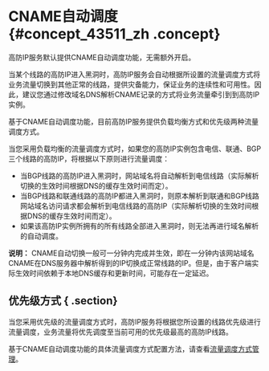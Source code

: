 # CNAME自动调度 {#concept_43511_zh .concept}

高防IP服务默认提供CNAME自动调度功能，无需额外开启。

当某个线路的高防IP进入黑洞时，高防IP服务会自动根据所设置的流量调度方式将业务流量切换到其他正常的线路，提供灾备能力，保证业务的连续性和可用性。因此，建议您通过修改域名DNS解析CNAME记录的方式将业务流量牵引到到高防IP实例。

基于CNAME自动调度功能，目前高防IP服务提供负载均衡方式和优先级两种流量调度方式。

当您采用负载均衡的流量调度方式时，如果您的高防IP实例包含电信、联通、BGP三个线路的高防IP，将根据以下原则进行流量调度：

-   当BGP线路的高防IP进入黑洞时，网站域名将自动解析到电信线路（实际解析切换的生效时间根据DNS的缓存生效时间而定）。
-   当BGP线路和联通线路的高防IP都进入黑洞时，则原本解析到联通和BGP线路网站域名访问请求都会解析到电信线路的高防IP（实际解析切换的生效时间根据DNS的缓存生效时间而定）。
-   如果该高防IP实例所拥有的所有线路全部进入黑洞时，则无法再进行域名解析的自动调度。

**说明：** CNAME自动切换一般可一分钟内完成并生效，即在一分钟内该网站域名CNAME在DNS服务器中解析得到的IP切换成正常线路的IP。但是，由于客户端实际生效时间依赖于本地DNS缓存和更新时间，可能存在一定延迟。

## 优先级方式 { .section}

当您采用优先级的流量调度方式时，高防IP服务将根据您所设置的线路优先级进行流量调度，业务流量将优先调度至当前可用的优先级最高的高防IP线路。

基于CNAME自动调度功能的具体流量调度方式配置方法，请查看[流量调度方式管理](intl.zh-CN/DDoS高防IP/用户指南/网络七层防护设置/流量调度方式管理.md#)。

